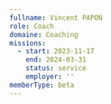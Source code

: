 ```yaml
---
fullname: Vincent PAPON
role: Coach
domaine: Coaching
missions:
  - start: 2023-11-17
    end: 2024-03-31
    status: service
    employer: ''
memberType: beta
---
```


